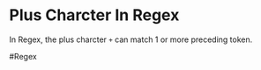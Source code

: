 # Plus Charcter In Regex

In Regex, the plus charcter `+` can match 1 or more preceding token. 

#Regex 
